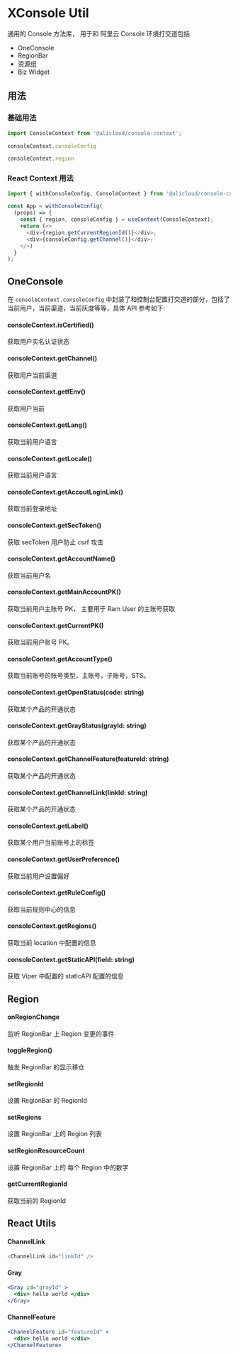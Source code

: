 # XConsole Util

通用的 Console 方法库， 用于和 阿里云 Console 环境打交道包括

- OneConsole
- RegionBar
- 资源组
- Biz Widget

## 用法

### 基础用法

```javascript
import ConsoleContext from '@alicloud/console-context';

consoleContext.consoleConfig

consoleContext.region
```

### React Context 用法

```javascript
import { withConsoleConfig, ConsoleContext } from '@alicloud/console-context';

const App = withConsoleConfig(
  (props) => {
    const { region, consoleConfig } = useContext(ConsoleContext);
    return (<>
      <div>{region.getCurrentRegionId()}</div>;
      <div>{consoleConfig.getChannel()}</div>;
    </>)
  }
);
```

## OneConsole

在 ```consoleContext.consoleConfig``` 中封装了和控制台配置打交道的部分，包括了当前用户，当前渠道，当前灰度等等，具体 API 参考如下:

#### consoleContext.isCertified()

获取用户实名认证状态

#### consoleContext.getChannel()

获取用户当前渠道

#### consoleContext.getfEnv()

获取用户当前

#### consoleContext.getLang()

获取当前用户语言

#### consoleContext.getLocale()

获取当前用户语言

#### consoleContext.getAccoutLoginLink()

获取当前登录地址

#### consoleContext.getSecToken()

获取 secToken 用户防止 csrf 攻击

#### consoleContext.getAccountName()

获取当前用户名

#### consoleContext.getMainAccountPK()

获取当前用户主账号 PK， 主要用于 Ram User 的主账号获取

#### consoleContext.getCurrentPK()

获取当前用户账号 PK。

#### consoleContext.getAccountType()

获取当前账号的账号类型，主账号，子账号，STS。

#### consoleContext.getOpenStatus(code: string)

获取某个产品的开通状态

#### consoleContext.getGrayStatus(grayId: string)

获取某个产品的开通状态

#### consoleContext.getChannelFeature(featureId: string)

获取某个产品的开通状态

#### consoleContext.getChannelLink(linkId: string)

获取某个产品的开通状态

#### consoleContext.getLabel()

获取某个用户当前账号上的标签

#### consoleContext.getUserPreference()

获取当前用户设置偏好

#### consoleContext.getRuleConfig()

获取当前规则中心的信息

#### consoleContext.getRegions()

获取当前 location 中配置的信息

#### consoleContext.getStaticAPI(field: string)

获取 Viper 中配置的 staticAPI 配置的信息

## Region

#### onRegionChange

监听 RegionBar 上 Region 变更的事件

#### toggleRegion()

触发 RegionBar 的显示移仓

#### setRegionId

设置 RegionBar 的 RegionId

#### setRegions

设置 RegionBar 上的 Region 列表

#### setRegionResourceCount

设置 RegionBar 上的 每个 Region 中的数字

#### getCurrentRegionId

获取当前的 RegionId

## React Utils

#### ChannelLink

```javascript
<ChannelLink id="linkId" />
```

#### Gray

```jsx
<Gray id="grayId" >
  <div> hello world </div>
</Gray>
```
#### ChannelFeature

```jsx
<ChannelFeature id="featureId" >
  <div> hello world </div>
</ChannelFeature>
```
